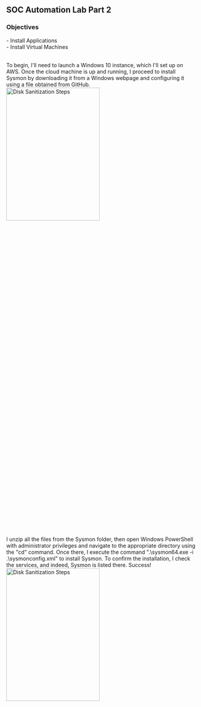 <h2>SOC Automation Lab Part 2 </h2>

<h3>Objectives</h3>
- Install Applications 
<br />
- Install Virtual Machines
<br />
<br />

To begin, I'll need to launch a Windows 10 instance, which I'll set up on AWS. Once the cloud machine is up and running, I proceed to install Sysmon by downloading it from a Windows webpage and configuring it using a file obtained from GitHub. 
<br />
<img src="https://github.com/Yagoobz/https-github.com-Yagoobz-SOCAutomationLabPart2/assets/145611184/292bf34a-5175-4b19-a530-6d82bfbcb8b4" height="30%" width="70%" alt="Disk Sanitization Steps"/>

I unzip all the files from the Sysmon folder, then open Windows PowerShell with administrator privileges and navigate to the appropriate directory using the "cd" command. Once there, I execute the command ".\sysmon64.exe -i .\sysmonconfig.xml" to install Sysmon. To confirm the installation, I check the services, and indeed, Sysmon is listed there. Success! 
<br />
<img src="https://github.com/Yagoobz/SOCAutomationLabPart2/assets/145611184/a8a2cd0e-6787-46d2-b916-9fd62c527dfc" height="30%" width="70%" alt="Disk Sanitization Steps"/>
